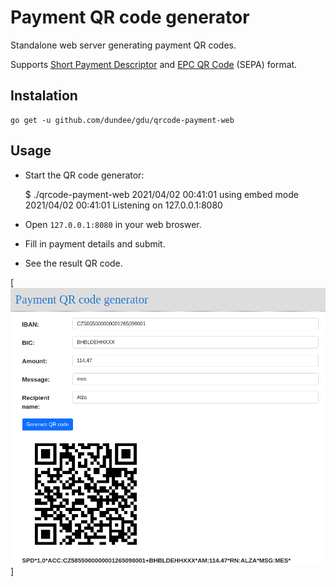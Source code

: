 # Payment QR code generator

Standalone web server generating payment QR codes.

Supports [Short Payment Descriptor](https://en.wikipedia.org/wiki/Short_Payment_Descriptor) and
[EPC QR Code](https://en.wikipedia.org/wiki/EPC_QR_code) (SEPA) format.

## Instalation

    go get -u github.com/dundee/gdu/qrcode-payment-web

## Usage

* Start the QR code generator:

    $ ./qrcode-payment-web
    2021/04/02 00:41:01 using embed mode
    2021/04/02 00:41:01 Listening on 127.0.0.1:8080

* Open `127.0.0.1:8080` in your web broswer.
* Fill in payment details and submit.
* See the result QR code.

[![Screenshot](./screenshot.png)]

